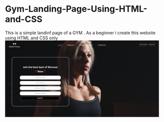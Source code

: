 # Gym-Landing-Page-Using-HTML-and-CSS
This is a simple landinf page of a GYM . As a beginner i create this website using HTML and CSS only
![food](https://github.com/snehasishdasz/Gym-Landing-Page-Using-HTML-and-CSS/blob/main/Fitness.png)
